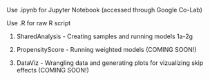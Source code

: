 Use .ipynb for Jupyter Notebook (accessed through Google Co-Lab)

Use .R for raw R script

1. SharedAnalysis - Creating samples and running models 1a-2g

2. PropensityScore - Running weighted models (COMING SOON!)

3. DataViz - Wrangling data and generating plots for vizualizing skip effects (COMING SOON!)
